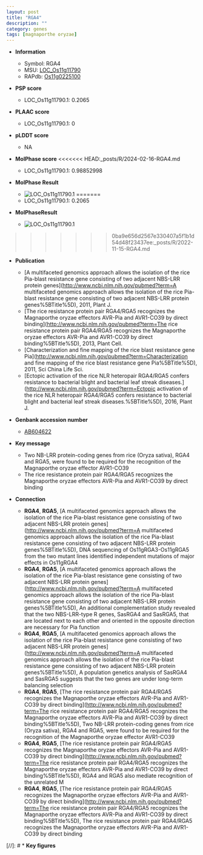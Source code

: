 ```yaml
---
layout: post
title: "RGA4"
description: ""
category: genes
tags: [magnaporthe oryzae]
---
```


* **Information**  
    + Symbol: RGA4  
    + MSU: [LOC_Os11g11790](http://rice.plantbiology.msu.edu/cgi-bin/ORF_infopage.cgi?orf=LOC_Os11g11790)  
    + RAPdb: [Os11g0225100](http://rapdb.dna.affrc.go.jp/viewer/gbrowse_details/irgsp1?name=Os11g0225100)  

* **PSP score**  
    + LOC_Os11g11790.1: 0.2065 

* **PLAAC score**  
    + LOC_Os11g11790.1: 0 

* **pLDDT score**
    + NA


* **MolPhase score**
<<<<<<< HEAD:_posts/R/2024-02-16-RGA4.md
    + LOC_Os11g11790.1: 0.98852998

* **MolPhase Result**
    + ![LOC_Os11g11790.1](https://304243504.github.io/Pictures/LOC_Os11g/LOC_Os11g11790.1.png)
=======
    + LOC_Os11g11790.1: 0.2065

* **MolPhaseResult**
    + ![LOC_Os11g11790.1](https://ricepsp.github.io/pictures/LOC_Os11g/LOC_Os11g11790.1.png)
>>>>>>> 0ba9e656d2567e330407a5f1b1d54d48f23437ee:_posts/R/2022-11-15-RGA4.md

* **Publication**  
    + [A multifaceted genomics approach allows the isolation of the rice Pia-blast resistance gene consisting of two adjacent NBS-LRR protein genes](http://www.ncbi.nlm.nih.gov/pubmed?term=A multifaceted genomics approach allows the isolation of the rice Pia-blast resistance gene consisting of two adjacent NBS-LRR protein genes%5BTitle%5D), 2011, Plant J.
    + [The rice resistance protein pair RGA4/RGA5 recognizes the Magnaporthe oryzae effectors AVR-Pia and AVR1-CO39 by direct binding](http://www.ncbi.nlm.nih.gov/pubmed?term=The rice resistance protein pair RGA4/RGA5 recognizes the Magnaporthe oryzae effectors AVR-Pia and AVR1-CO39 by direct binding%5BTitle%5D), 2013, Plant Cell.
    + [Characterization and fine mapping of the rice blast resistance gene Pia](http://www.ncbi.nlm.nih.gov/pubmed?term=Characterization and fine mapping of the rice blast resistance gene Pia%5BTitle%5D), 2011, Sci China Life Sci.
    + [Ectopic activation of the rice NLR heteropair RGA4/RGA5 confers resistance to bacterial blight and bacterial leaf streak diseases.](http://www.ncbi.nlm.nih.gov/pubmed?term=Ectopic activation of the rice NLR heteropair RGA4/RGA5 confers resistance to bacterial blight and bacterial leaf streak diseases.%5BTitle%5D), 2016, Plant J.

* **Genbank accession number**  
    + [AB604622](http://www.ncbi.nlm.nih.gov/nuccore/AB604622)

* **Key message**  
    + Two NB-LRR protein-coding genes from rice (Oryza sativa), RGA4 and RGA5, were found to be required for the recognition of the Magnaporthe oryzae effector AVR1-CO39
    + The rice resistance protein pair RGA4/RGA5 recognizes the Magnaporthe oryzae effectors AVR-Pia and AVR1-CO39 by direct binding

* **Connection**  
    + __RGA4__, __RGA5__, [A multifaceted genomics approach allows the isolation of the rice Pia-blast resistance gene consisting of two adjacent NBS-LRR protein genes](http://www.ncbi.nlm.nih.gov/pubmed?term=A multifaceted genomics approach allows the isolation of the rice Pia-blast resistance gene consisting of two adjacent NBS-LRR protein genes%5BTitle%5D), DNA sequencing of Os11gRGA3-Os11gRGA5 from the two mutant lines identified independent mutations of major effects in Os11gRGA4
    + __RGA4__, __RGA5__, [A multifaceted genomics approach allows the isolation of the rice Pia-blast resistance gene consisting of two adjacent NBS-LRR protein genes](http://www.ncbi.nlm.nih.gov/pubmed?term=A multifaceted genomics approach allows the isolation of the rice Pia-blast resistance gene consisting of two adjacent NBS-LRR protein genes%5BTitle%5D), An additional complementation study revealed that the two NBS-LRR-type R genes, SasRGA4 and SasRGA5, that are located next to each other and oriented in the opposite direction are necessary for Pia function
    + __RGA4__, __RGA5__, [A multifaceted genomics approach allows the isolation of the rice Pia-blast resistance gene consisting of two adjacent NBS-LRR protein genes](http://www.ncbi.nlm.nih.gov/pubmed?term=A multifaceted genomics approach allows the isolation of the rice Pia-blast resistance gene consisting of two adjacent NBS-LRR protein genes%5BTitle%5D), A population genetics analysis of SasRGA4 and SasRGA5 suggests that the two genes are under long-term balancing selection
    + __RGA4__, __RGA5__, [The rice resistance protein pair RGA4/RGA5 recognizes the Magnaporthe oryzae effectors AVR-Pia and AVR1-CO39 by direct binding](http://www.ncbi.nlm.nih.gov/pubmed?term=The rice resistance protein pair RGA4/RGA5 recognizes the Magnaporthe oryzae effectors AVR-Pia and AVR1-CO39 by direct binding%5BTitle%5D), Two NB-LRR protein-coding genes from rice (Oryza sativa), RGA4 and RGA5, were found to be required for the recognition of the Magnaporthe oryzae effector AVR1-CO39
    + __RGA4__, __RGA5__, [The rice resistance protein pair RGA4/RGA5 recognizes the Magnaporthe oryzae effectors AVR-Pia and AVR1-CO39 by direct binding](http://www.ncbi.nlm.nih.gov/pubmed?term=The rice resistance protein pair RGA4/RGA5 recognizes the Magnaporthe oryzae effectors AVR-Pia and AVR1-CO39 by direct binding%5BTitle%5D), RGA4 and RGA5 also mediate recognition of the unrelated M
    + __RGA4__, __RGA5__, [The rice resistance protein pair RGA4/RGA5 recognizes the Magnaporthe oryzae effectors AVR-Pia and AVR1-CO39 by direct binding](http://www.ncbi.nlm.nih.gov/pubmed?term=The rice resistance protein pair RGA4/RGA5 recognizes the Magnaporthe oryzae effectors AVR-Pia and AVR1-CO39 by direct binding%5BTitle%5D), The rice resistance protein pair RGA4/RGA5 recognizes the Magnaporthe oryzae effectors AVR-Pia and AVR1-CO39 by direct binding

[//]: # * **Key figures**  


